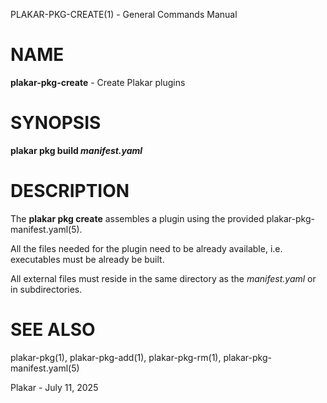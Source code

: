 PLAKAR-PKG-CREATE(1) - General Commands Manual

# NAME

**plakar-pkg-create** - Create Plakar plugins

# SYNOPSIS

**plakar&nbsp;pkg&nbsp;build&nbsp;*manifest.yaml*&zwnj;**

# DESCRIPTION

The
**plakar pkg create**
assembles a plugin using the provided
plakar-pkg-manifest.yaml(5).

All the files needed for the plugin need to be already available,
i.e. executables must be already be built.

All external files must reside in the same directory as the
*manifest.yaml*
or in subdirectories.

# SEE ALSO

plakar-pkg(1),
plakar-pkg-add(1),
plakar-pkg-rm(1),
plakar-pkg-manifest.yaml(5)

Plakar - July 11, 2025
